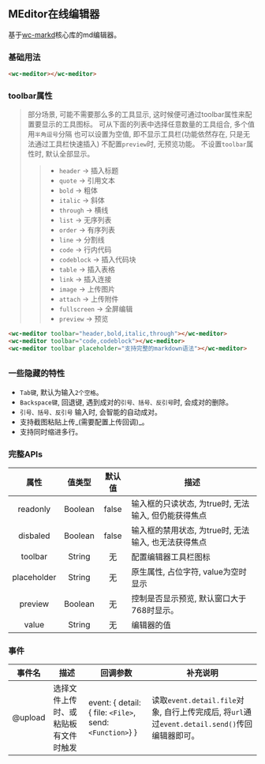 <style>
.flex,.flex-free { display:flex;align-items:center;margin-top:16px }
.flex > *,.flex-free > *{margin:0 16px}
.flex > *{flex:1}
</style>

## MEditor在线编辑器
基于[wc-markd](?wc-markd)核心库的md编辑器。



### 基础用法

```html
<wc-meditor></wc-meditor>
```

<wc-meditor></wc-meditor>


### toolbar属性
> 部分场景, 可能不需要那么多的工具显示, 这时候便可通过toolbar属性来配置要显示的工具图标。
> 可从下面的列表中选择任意数量的工具组合, 多个值用`半角逗号`分隔
> 也可以设置为空值, 即不显示工具栏(功能依然存在, 只是无法通过工具栏快速插入)
> 不配置`preview`时, 无预览功能。 不设置`toolbar`属性时, 默认全部显示。
>> + `header` -> 插入标题
>> + `quote` -> 引用文本
>> + `bold` -> 粗体
>> + `italic` -> 斜体
>> + `through` -> 横线
>> + `list` -> 无序列表
>> + `order` -> 有序列表
>> + `line` -> 分割线
>> + `code` -> 行内代码
>> + `codeblock` -> 插入代码块
>> + `table` -> 插入表格
>> + `link` -> 插入连接
>> + `image` -> 上传图片
>> + `attach` -> 上传附件
>> + `fullscreen` -> 全屏编辑
>> + `preview` -> 预览


```html
<wc-meditor toolbar="header,bold,italic,through"></wc-meditor>
<wc-meditor toolbar="code,codeblock"></wc-meditor>
<wc-meditor toolbar placeholder="支持完整的markdown语法"></wc-meditor>
```

<wc-meditor toolbar="header,bold,italic,through"></wc-meditor>
---
<wc-meditor toolbar="code,codeblock"></wc-meditor>
---
<wc-meditor toolbar="code,codeblock,preview"></wc-meditor>
---
<wc-meditor toolbar placeholder="支持完整的markdown语法"></wc-meditor>


### 一些隐藏的特性

+ `Tab键`, 默认为输入`2个空格`。
+ `Backspace键`, 回退键, 遇到成对的`引号、括号、反引号`时, 会成对的删除。
+ `引号、括号、反引号` 输入时, 会智能的自动成对。
+ 支持截图粘贴上传_(需要配置上传回调)_。
+ 支持同时缩进多行。


### 完整APIs

|  属性  |  值类型  |   默认值   |     描述   |
|  :-:  |   :-:   |   :-:   |     -   |
|  readonly  |   Boolean  | false   |  输入框的只读状态, 为true时, 无法输入, 但仍能获得焦点  |
|  disbaled  |   Boolean  | false   |  输入框的禁用状态, 为true时, 无法输入, 也无法获得焦点 |
|  toolbar  |   String  |  无   |   配置编辑器工具栏图标   |
|  placeholder  |   String  |  无   |  原生属性, 占位字符, value为空时显示 |
|  preview  |   Boolean  |  无   |  控制是否显示预览, 默认窗口大于768时显示。 |
|  value  |   String  |   无   |  编辑器的值  |


### 事件
|  事件名  |  描述  |     回调参数   |   补充说明   |
|  :-:  |   -   |   -   |     -   |
|  @upload  |  选择文件上传时、或粘贴板有文件时触发  |  event: { detail: { file: `<File>`, send: `<Function>`} }  |  读取`event.detail.file`对象, 自行上传完成后, 将`url`通过`event.detail.send()`传回编辑器即可。  |